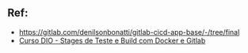 ## Ref:
- https://gitlab.com/denilsonbonatti/gitlab-cicd-app-base/-/tree/final
- [Curso DIO - Stages de Teste e Build com Docker e Gitlab](https://web.dio.me/course/stages-de-teste-e-build/learning/ca98f690-fb36-41d1-a253-22da90930b85)
